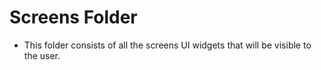 # Screens Folder
- This folder consists of all the screens UI widgets that will be visible to the user.
